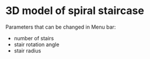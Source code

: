 # 3D model of spiral staircase
Parameters that can be changed in Menu bar:  
* number of stairs
* stair rotation angle
* stair radius
